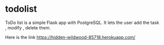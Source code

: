 # todolist

ToDo list is a simple Flask app with PostgreSQL.
It lets the user add the task , modify , delete them.

Here is the link 
https://hidden-wildwood-85718.herokuapp.com/

